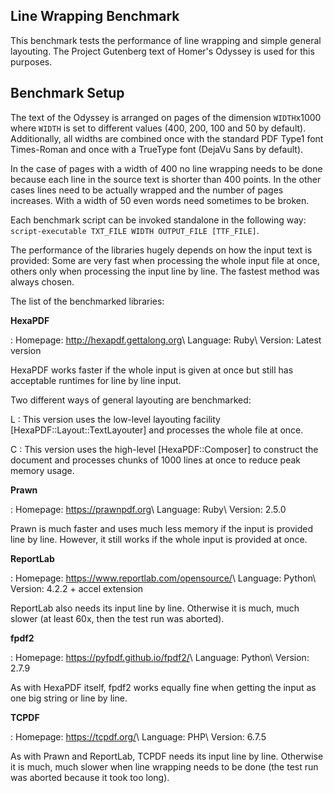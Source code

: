 ## Line Wrapping Benchmark

This benchmark tests the performance of line wrapping and simple general layouting. The Project
Gutenberg text of Homer's Odyssey is used for this purposes.


## Benchmark Setup

The text of the Odyssey is arranged on pages of the dimension `WIDTH`x1000 where `WIDTH` is set to
different values (400, 200, 100 and 50 by default). Additionally, all widths are combined once with
the standard PDF Type1 font Times-Roman and once with a TrueType font (DejaVu Sans by default).

In the case of pages with a width of 400 no line wrapping needs to be done because each line in the
source text is shorter than 400 points. In the other cases lines need to be actually wrapped and the
number of pages increases. With a width of 50 even words need sometimes to be broken.

Each benchmark script can be invoked standalone in the following way: `script-executable TXT_FILE
WIDTH OUTPUT_FILE [TTF_FILE]`.

The performance of the libraries hugely depends on how the input text is provided: Some are very
fast when processing the whole input file at once, others only when processing the input line by
line. The fastest method was always chosen.

The list of the benchmarked libraries:

**HexaPDF**

: Homepage: <http://hexapdf.gettalong.org>\\
  Language: Ruby\\
  Version: Latest version

  HexaPDF works faster if the whole input is given at once but still has acceptable runtimes for
  line by line input.

  Two different ways of general layouting are benchmarked:

  L
  : This version uses the low-level layouting facility [HexaPDF::Layout::TextLayouter] and processes
    the whole file at once.

  C
  : This version uses the high-level [HexaPDF::Composer] to construct the document and processes
    chunks of 1000 lines at once to reduce peak memory usage.

**Prawn**

: Homepage: <https://prawnpdf.org>\\
  Language: Ruby\\
  Version: 2.5.0

  Prawn is much faster and uses much less memory if the input is provided line by line. However, it
  still works if the whole input is provided at once.

**ReportLab**

: Homepage: <https://www.reportlab.com/opensource/>\\
  Language: Python\\
  Version: 4.2.2 + accel extension

  ReportLab also needs its input line by line. Otherwise it is much, much slower (at least 60x, then
  the test run was aborted).

**fpdf2**

: Homepage: <https://pyfpdf.github.io/fpdf2/>\\
  Language: Python\\
  Version: 2.7.9

  As with HexaPDF itself, fpdf2 works equally fine when getting the input as one big string or line
  by line.

**TCPDF**

: Homepage: <https://tcpdf.org/>\\
  Language: PHP\\
  Version: 6.7.5

  As with Prawn and ReportLab, TCPDF needs its input line by line. Otherwise it is much, much slower
  when line wrapping needs to be done (the test run was aborted because it took too long).

